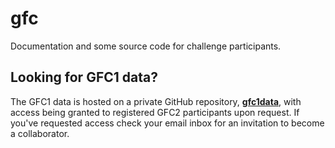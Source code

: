 # gfc
Documentation and some source code for challenge participants.

## Looking for GFC1 data?

The GFC1 data is hosted on a private GitHub repository, [**gfc1data**](https://github.com/gfchallenge/gfc1data), with access being granted to registered GFC2 participants upon request.  If you've requested access check your email inbox for an invitation to become a collaborator.
